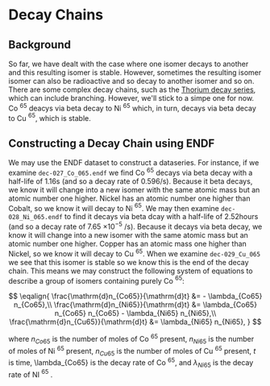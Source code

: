 # Decay Chains

## Background

So far, we have dealt with the case where one isomer decays to another and this resulting isomer is stable. However, sometimes the resulting isomer isomer can also be radioactive and so decay to another isomer and so on. There are some complex decay chains, such as the [Thorium decay series](https://en.wikipedia.org/wiki/Decay_chain#Thorium_series), which can include branching. However, we'll stick to a simpe one for now. Co $^{65}$ deacys via beta decay to Ni $^{65}$ which, in turn, decays via beta decay to Cu $^{65}$, which is stable.

## Constructing a Decay Chain using ENDF

We may use the ENDF dataset to construct a dataseries. For instance, if we examine ```dec-027_Co_065.endf``` we find Co $^{65}$ decays via beta decay with a half-life of 1.16s (and so a decay rate of 0.596/s). Because it beta decays, we know it will change into a new isomer with the same atomic mass but an atomic number one higher. Nickel has an atomic number one higher than Cobalt, so we know it will decay to Ni $^{65}$. We may then examine ```dec-028_Ni_065.endf``` to find it decays via beta dcay with a half-life of 2.52hours (and so a decay rate of 7.65 $\times 10^{-5}$ /s). Because it decays via beta decay, we know it will change into a new isomer with the same atomic mass but an atomic number one higher. Copper has an atomic mass one higher than Nickel, so we know it will decay to Cu $^{65}$. When we examine ```dec-029_Cu_065``` we see that this isomer is stable so we know this is the end of the decay chain. This means we may construct the following system of equations to describe a group of isomers containing purely Co $^{65}$:

$$ \eqalign{
\frac{\mathrm{d}n_{Co65}}{\mathrm{d}t} &= - \lambda_{Co65} n_{Co65},\\
\frac{\mathrm{d}n_{Ni65}}{\mathrm{d}t} &= \lambda_{Co65} n_{Co65} n_{Co65} - \lambda_{Ni65} n_{Ni65},\\
\frac{\mathrm{d}n_{Cu65}}{\mathrm{d}t} &=  \lambda_{Ni65} n_{Ni65},
}
$$

where $n_{Co65}$ is the number of moles of Co $^{65}$ present, $n_{Ni65}$ is the number of moles of Ni $^{65}$ present, $n_{Cu65}$ is the number of moles of Cu $^{65}$ present, $t$ is time, \lambda_{Co65} is the decay rate of Co $^{65}$, and $\lambda_{Ni65}$ is the decay rate of NI $^{65}$ .
